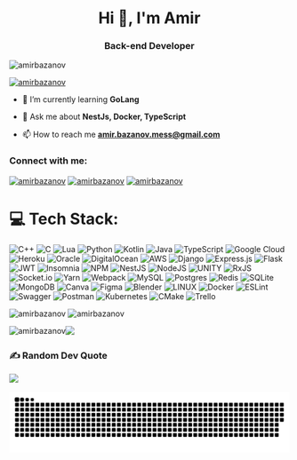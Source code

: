 <h1 align="center">Hi 👋, I'm Amir</h1>
<h3 align="center">Back-end Developer</h3>

<p align="centre"> <img src="https://komarev.com/ghpvc/?username=amirbazanov&label=Profile%20views&color=0e75b6&style=flat" alt="amirbazanov" /> </p>

<p align="centre"> <a href="https://github.com/ryo-ma/github-profile-trophy"><img src="https://github-profile-trophy.vercel.app/?username=amirbazanov&theme=tokyonight" alt="amirbazanov" /></a> </p>


- 🌱 I’m currently learning **GoLang**

- 💬 Ask me about **NestJs, Docker, TypeScript**

- 📫 How to reach me **amir.bazanov.mess@gmail.com**

<h3 align="left">Connect with me:</h3>
<p align="centre">
<a href="https://www.linkedin.com/in/amir-bazanov-566570276/" target="blank"><img align="center" src="https://raw.githubusercontent.com/rahuldkjain/github-profile-readme-generator/master/src/images/icons/Social/linked-in-alt.svg" alt="amirbazanov" height="30" width="40" /></a>
<a href="https://stackoverflow.com/users/10562740/amir-bazanov" target="blank"><img align="center" src="https://raw.githubusercontent.com/rahuldkjain/github-profile-readme-generator/master/src/images/icons/Social/stack-overflow.svg" alt="amirbazanov" height="30" width="40" /></a>
<a href="https://www.instagram.com/amir_bazanov/" target="blank"><img align="center" src="https://raw.githubusercontent.com/rahuldkjain/github-profile-readme-generator/master/src/images/icons/Social/instagram.svg" alt="amirbazanov" height="30" width="40" /></a>
</p>

# 💻 Tech Stack:
![C++](https://img.shields.io/badge/c++-%2300599C.svg?style=for-the-badge&logo=c%2B%2B&logoColor=white) ![C](https://img.shields.io/badge/c-%2300599C.svg?style=for-the-badge&logo=c&logoColor=white) ![Lua](https://img.shields.io/badge/lua-%232C2D72.svg?style=for-the-badge&logo=lua&logoColor=white) ![Python](https://img.shields.io/badge/python-3670A0?style=for-the-badge&logo=python&logoColor=ffdd54) ![Kotlin](https://img.shields.io/badge/kotlin-%230095D5.svg?style=for-the-badge&logo=kotlin&logoColor=white) ![Java](https://img.shields.io/badge/java-%23ED8B00.svg?style=for-the-badge&logo=java&logoColor=white) ![TypeScript](https://img.shields.io/badge/typescript-%23007ACC.svg?style=for-the-badge&logo=typescript&logoColor=white) ![Google Cloud](https://img.shields.io/badge/Google%20Cloud-%234285F4.svg?style=for-the-badge&logo=google-cloud&logoColor=white) ![Heroku](https://img.shields.io/badge/heroku-%23430098.svg?style=for-the-badge&logo=heroku&logoColor=white) ![Oracle](https://img.shields.io/badge/Oracle-F80000?style=for-the-badge&logo=oracle&logoColor=white) ![DigitalOcean](https://img.shields.io/badge/DigitalOcean-%230167ff.svg?style=for-the-badge&logo=digitalOcean&logoColor=white) ![AWS](https://img.shields.io/badge/AWS-%23FF9900.svg?style=for-the-badge&logo=amazon-aws&logoColor=white) ![Django](https://img.shields.io/badge/django-%23092E20.svg?style=for-the-badge&logo=django&logoColor=white) ![Express.js](https://img.shields.io/badge/express.js-%23404d59.svg?style=for-the-badge&logo=express&logoColor=%2361DAFB) ![Flask](https://img.shields.io/badge/flask-%23000.svg?style=for-the-badge&logo=flask&logoColor=white) ![JWT](https://img.shields.io/badge/JWT-black?style=for-the-badge&logo=JSON%20web%20tokens) ![Insomnia](https://img.shields.io/badge/Insomnia-black?style=for-the-badge&logo=insomnia&logoColor=5849BE) ![NPM](https://img.shields.io/badge/NPM-%23000000.svg?style=for-the-badge&logo=npm&logoColor=white) ![NestJS](https://img.shields.io/badge/nestjs-%23E0234E.svg?style=for-the-badge&logo=nestjs&logoColor=white) ![NodeJS](https://img.shields.io/badge/node.js-6DA55F?style=for-the-badge&logo=node.js&logoColor=white) ![UNITY](https://img.shields.io/badge/Unity-%2320232a.svg?style=for-the-badge&logo=unity&logoColor=white) ![RxJS](https://img.shields.io/badge/rxjs-%23B7178C.svg?style=for-the-badge&logo=reactivex&logoColor=white) ![Socket.io](https://img.shields.io/badge/Socket.io-black?style=for-the-badge&logo=socket.io&badgeColor=010101) ![Yarn](https://img.shields.io/badge/yarn-%232C8EBB.svg?style=for-the-badge&logo=yarn&logoColor=white) ![Webpack](https://img.shields.io/badge/webpack-%238DD6F9.svg?style=for-the-badge&logo=webpack&logoColor=black) ![MySQL](https://img.shields.io/badge/mysql-%2300f.svg?style=for-the-badge&logo=mysql&logoColor=white) ![Postgres](https://img.shields.io/badge/postgres-%23316192.svg?style=for-the-badge&logo=postgresql&logoColor=white) ![Redis](https://img.shields.io/badge/redis-%23DD0031.svg?style=for-the-badge&logo=redis&logoColor=white) ![SQLite](https://img.shields.io/badge/sqlite-%2307405e.svg?style=for-the-badge&logo=sqlite&logoColor=white) ![MongoDB](https://img.shields.io/badge/MongoDB-%234ea94b.svg?style=for-the-badge&logo=mongodb&logoColor=white) ![Canva](https://img.shields.io/badge/Canva-%2300C4CC.svg?style=for-the-badge&logo=Canva&logoColor=white) 	![Figma](https://img.shields.io/badge/figma-%23F24E1E.svg?style=for-the-badge&logo=figma&logoColor=white) ![Blender](https://img.shields.io/badge/blender-%23F5792A.svg?style=for-the-badge&logo=blender&logoColor=white) ![LINUX](https://img.shields.io/badge/Linux-FCC624?style=for-the-badge&logo=linux&logoColor=black) ![Docker](https://img.shields.io/badge/docker-%230db7ed.svg?style=for-the-badge&logo=docker&logoColor=white) ![ESLint](https://img.shields.io/badge/ESLint-4B3263?style=for-the-badge&logo=eslint&logoColor=white) ![Swagger](https://img.shields.io/badge/-Swagger-%23Clojure?style=for-the-badge&logo=swagger&logoColor=white) ![Postman](https://img.shields.io/badge/Postman-FF6C37?style=for-the-badge&logo=postman&logoColor=white) ![Kubernetes](https://img.shields.io/badge/kubernetes-%23326ce5.svg?style=for-the-badge&logo=kubernetes&logoColor=white) ![CMake](https://img.shields.io/badge/CMake-%23008FBA.svg?style=for-the-badge&logo=cmake&logoColor=white) ![Trello](https://img.shields.io/badge/Trello-%23026AA7.svg?style=for-the-badge&logo=Trello&logoColor=white)

<p><img align="left" src="https://github-readme-stats.vercel.app/api/top-langs?username=amirbazanov&show_icons=true&locale=en&layout=compact&theme=tokyonight" alt="amirbazanov" /></p>

<p>&nbsp;<img align="centre" src="https://github-readme-stats.vercel.app/api?username=amirbazanov&show_icons=true&locale=en&theme=tokyonight" alt="amirbazanov" /></p>

<p><img align="left" src="https://github-readme-streak-stats.herokuapp.com/?user=amirbazanov&&theme=tokyonight" alt="amirbazanov" /></p>
<p><img aling="centre" src="https://github-contributor-stats.vercel.app/api?username=AmirBazanov&limit=5&theme=tokyonight&combine_all_yearly_contributions=true"/></p>

### ✍️ Random Dev Quote
<p><img aling="centre" src="https://quotes-github-readme.vercel.app/api?type=horizontal&theme=tokyonight"/></p>


<picture>
  <source media="(prefers-color-scheme: dark)" srcset="https://raw.githubusercontent.com/AmirBazanov/AmirBazanov/output/github-snake-dark.svg" />
  <source media="(prefers-color-scheme: light)" srcset="https://raw.githubusercontent.com/AmirBazanov/AmirBazanov/output/github-snake.svg" />
  <img alt="github-snake" src="github-snake.svg" />
</picture>
